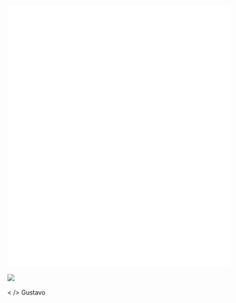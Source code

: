 ![Github Stats](https://raw.githubusercontent.com/schwarzam/github-stats/master/generated/overview.svg) ![Most Used Languages](https://raw.githubusercontent.com/schwarzam/github-stats/master/generated/languages.svg)

![](https://komarev.com/ghpvc/?username=schwarzam)

< /> 
Gustavo
